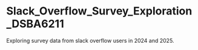 # Slack_Overflow_Survey_Exploration_DSBA6211
Exploring survey data from slack overflow users in 2024 and 2025.
